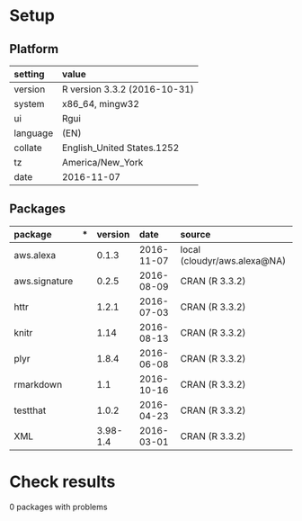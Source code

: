 # Setup

## Platform

|setting  |value                        |
|:--------|:----------------------------|
|version  |R version 3.3.2 (2016-10-31) |
|system   |x86_64, mingw32              |
|ui       |Rgui                         |
|language |(EN)                         |
|collate  |English_United States.1252   |
|tz       |America/New_York             |
|date     |2016-11-07                   |

## Packages

|package       |*  |version  |date       |source                       |
|:-------------|:--|:--------|:----------|:----------------------------|
|aws.alexa     |   |0.1.3    |2016-11-07 |local (cloudyr/aws.alexa@NA) |
|aws.signature |   |0.2.5    |2016-08-09 |CRAN (R 3.3.2)               |
|httr          |   |1.2.1    |2016-07-03 |CRAN (R 3.3.2)               |
|knitr         |   |1.14     |2016-08-13 |CRAN (R 3.3.2)               |
|plyr          |   |1.8.4    |2016-06-08 |CRAN (R 3.3.2)               |
|rmarkdown     |   |1.1      |2016-10-16 |CRAN (R 3.3.2)               |
|testthat      |   |1.0.2    |2016-04-23 |CRAN (R 3.3.2)               |
|XML           |   |3.98-1.4 |2016-03-01 |CRAN (R 3.3.2)               |

# Check results
0 packages with problems


